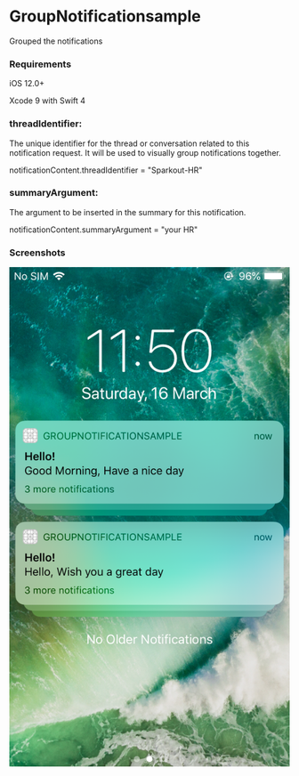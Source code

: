 # GroupNotificationsample
Grouped the notifications


### Requirements

iOS 12.0+

Xcode 9 with Swift 4

### threadIdentifier: 

The unique identifier for the thread or conversation related to this notification request. It will be used to visually group notifications together.

notificationContent.threadIdentifier = "Sparkout-HR"

### summaryArgument: 

The argument to be inserted in the summary for this notification.

notificationContent.summaryArgument = "your HR"


### Screenshots

![Alt text](https://github.com/sparkouttech/GroupNotificationsample/blob/master/IMG_2719.PNG "Login")

